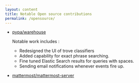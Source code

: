 ```yaml
---
layout: content
title: Notable Open source contributions
permalink: /opensource/
---
```


- [pypa/warehouse](https://github.com/pypa/warehouse/pulls?q=is%3Apr+author%3Awaseem18+is%3Aclosed)
  
  Notable work includes :
  
  * Redesigned the UI of trove classifiers
  * Added capability for exact phrase searching. 
  * Fine tuned Elastic Search results for queries with spaces.
  * Sending email notifications whenever events fire up.
  
- [mattermost/mattermost-server](https://github.com/mattermost/mattermost-server/pulls?q=is%3Apr+author%3Awaseem18+is%3Aclosed)

